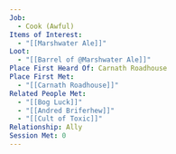 ```yaml
---
Job:
  - Cook (Awful)
Items of Interest:
  - "[[Marshwater Ale]]"
Loot:
  - "[[Barrel of @Marshwater Ale]]"
Place First Heard Of: Carnath Roadhouse
Place First Met:
  - "[[Carnath Roadhouse]]"
Related People Met:
  - "[[Bog Luck]]"
  - "[[Andred Briferhew]]"
  - "[[Cult of Toxic]]"
Relationship: Ally
Session Met: 0
---
```

